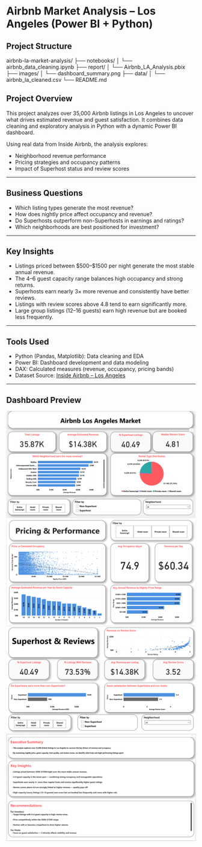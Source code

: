 # Airbnb Market Analysis – Los Angeles (Power BI + Python)

## Project Structure

airbnb-la-market-analysis/
├── notebooks/
│   └── airbnb_data_cleaning.ipynb
├── report/
│   └── Airbnb_LA_Analysis.pbix
├── images/
│   └── dashboard_summary.png
├── data/
│   └── airbnb_la_cleaned.csv
└── README.md

## Project Overview

This project analyzes over 35,000 Airbnb listings in Los Angeles to uncover what drives estimated revenue and guest satisfaction. It combines data cleaning and exploratory analysis in Python with a dynamic Power BI dashboard.

Using real data from Inside Airbnb, the analysis explores:
- Neighborhood revenue performance
- Pricing strategies and occupancy patterns
- Impact of Superhost status and review scores

---

## Business Questions

- Which listing types generate the most revenue?
- How does nightly price affect occupancy and revenue?
- Do Superhosts outperform non-Superhosts in earnings and ratings?
- Which neighborhoods are best positioned for investment?

---

## Key Insights

- Listings priced between \$500–\$1500 per night generate the most stable annual revenue.
- The 4–6 guest capacity range balances high occupancy and strong returns.
- Superhosts earn nearly 3× more revenue and consistently have better reviews.
- Listings with review scores above 4.8 tend to earn significantly more.
- Large group listings (12–16 guests) earn high revenue but are booked less frequently.

---

## Tools Used

- Python (Pandas, Matplotlib): Data cleaning and EDA
- Power BI: Dashboard development and data modeling
- DAX: Calculated measures (revenue, occupancy, pricing bands)
- Dataset Source: [Inside Airbnb – Los Angeles](http://insideairbnb.com/get-the-data.html)

---

## Dashboard Preview

![Summary Page](images/Executive_Summary.png)
![Summary Page](images/Pricing_Performance.png)
![Summary Page](images/Superhost_Reviews.png)
![Summary Page](images/Insights_Recommendations.png)

